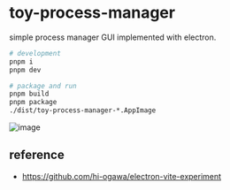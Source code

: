 # toy-process-manager

simple process manager GUI implemented with electron.

```sh
# development
pnpm i
pnpm dev

# package and run
pnpm build
pnpm package
./dist/toy-process-manager-*.AppImage
```

![image](https://user-images.githubusercontent.com/4232207/190984956-29ba24e5-f1e7-4503-9de6-597ef6120f81.png)

## reference

- https://github.com/hi-ogawa/electron-vite-experiment
